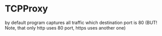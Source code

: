 # TCPProxy
by default program captures all traffic which destination port is 80 (BUT! Note, that only http uses 80 port, https uses another one)
